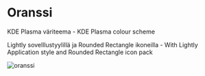 # Oranssi
KDE Plasma väriteema - KDE Plasma colour scheme

Lightly sovelllustyylillä ja Rounded Rectangle ikoneilla - With Lightly Application style and Rounded Rectangle icon pack

![oranssi](https://user-images.githubusercontent.com/73434605/153762398-0b0dedb1-d751-42a6-96ca-f964c48a66a5.png)
